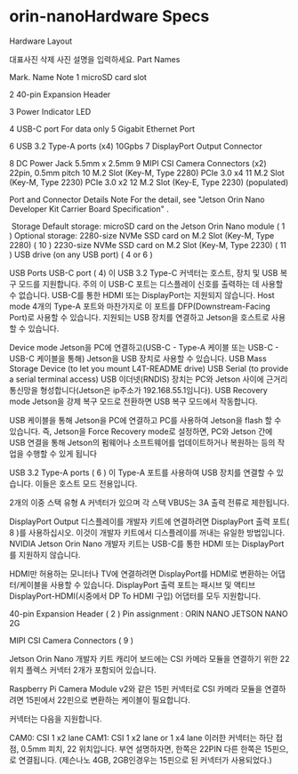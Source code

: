# orin-nanoHardware Specs


Hardware Layout


대표사진 삭제
사진 설명을 입력하세요.
Part Names

Mark.
Name
Note
1
microSD card slot


2
40-pin Expansion Header


3
Power Indicator LED


4
USB-C port
For data only
5
Gigabit Ethernet Port


6
USB 3.2 Type-A ports (x4)
10Gpbs
7
DisplayPort Output Connector


8
DC Power Jack
5.5mm x 2.5mm
9
MIPI CSI Camera Connectors (x2)
22pin, 0.5mm pitch
10
M.2 Slot (Key-M, Type 2280)
PCIe 3.0 x4
11
M.2 Slot (Key-M, Type 2230)
PCIe 3.0 x2
12
M.2 Slot (Key-E, Type 2230)
(populated)


Port and Connector Details
Note
For the detail, see "Jetson Orin Nano Developer Kit Carrier Board Specification" .

﻿
Storage
Default storage:
microSD card on the Jetson Orin Nano module ( 1 )
Optional storage:
2280-size NVMe SSD card on M.2 Slot (Key-M, Type 2280) ( 10 )
2230-size NVMe SSD card on M.2 Slot (Key-M, Type 2230) ( 11 )
USB drive (on any USB port) ( 4 or 6 )


USB Ports
USB-C port ( 4)
이 USB 3.2 Type-C 커넥터는 호스트, 장치 및 USB 복구 모드를 지원합니다.
주의
이 USB-C 포트는 디스플레이 신호를 출력하는 데 사용할 수 없습니다. USB-C를 통한 HDMI 또는 DisplayPort는 지원되지 않습니다.
Host mode
4개의 Type-A 포트와 마찬가지로 이 포트를 DFP(Downstream-Facing Port)로 사용할 수 있습니다.
           지원되는 USB 장치를 연결하고 Jetson을 호스트로 사용할 수 있습니다.

Device mode
Jetson을 PC에 연결하고(USB-C - Type-A 케이블 또는 USB-C - USB-C 케이블을 통해) Jetson을 USB 장치로 사용할 수 있습니다.
USB Mass Storage Device (to let you mount L4T-README drive)
USB Serial (to provide a serial terminal access)
USB 이더넷(RNDIS) 장치는 PC와 Jetson 사이에 근거리 통신망을 형성합니다(Jetson은 ip주소가 192.168.55.1임니다).
USB Recovery mode
Jetson을 강제 복구 모드로 전환하면 USB 복구 모드에서 작동합니다.

USB 케이블을 통해 Jetson을 PC에 연결하고 PC를 사용하여 Jetson을 flash 할 수 있습니다.
  즉, Jetson을 Force Recovery mode로 설정하면, PC와 Jetson 간에 USB 연결을 통해 Jetson의 
  펌웨어나 소프트웨어를 업데이트하거나 복원하는 등의 작업을 수행할 수 있게  됩니다


USB 3.2 Type-A ports  ( 6 )
이 Type-A 포트를 사용하여 USB 장치를 연결할 수 있습니다. 이들은 호스트 모드 전용입니다.

2개의 이중 스택 유형 A 커넥터가 있으며 각 스택 VBUS는 3A 출력 전류로 제한됩니다.

DisplayPort Output
디스플레이를 개발자 키트에 연결하려면 DisplayPort 출력 포트( 8 )를 사용하십시오. 이것이 개발자 키트에서 디스플레이를 꺼내는 유일한 방법입니다. NVIDIA Jetson Orin Nano 개발자 키트는 USB-C를 통한 HDMI 또는 DisplayPort를 지원하지 않습니다.

HDMI만 허용하는 모니터나 TV에 연결하려면 DisplayPort를 HDMI로 변환하는 어댑터/케이블을 사용할 수 있습니다.
DisplayPort 출력 포트는 패시브 및 액티브 DisplayPort-HDMI(시중에서 DP To HDMI 구입) 어댑터를 모두 지원합니다.

40-pin Expansion Header ( 2 )
Pin assignment :
ORIN NANO
JETSON NANO 2G
 

MIPI CSI Camera Connectors ( 9 )

Jetson Orin Nano 개발자 키트 캐리어 보드에는 CSI 카메라 모듈을 연결하기 위한 22위치 플렉스 커넥터 2개가 포함되어 있습니다.

Raspberry Pi Camera Module v2와 같은 15핀 커넥터로 CSI 카메라 모듈을 연결하려면 15핀에서 22핀으로 변환하는 케이블이 필요합니다.





커넥터는 다음을 지원합니다.

CAM0: CSI 1 x2 lane
CAM1: CSI 1 x2 lane or 1 x4 lane 
이러한 커넥터는 하단 접점, 0.5mm 피치, 22 위치입니다.
부연 설명하자면, 한쪽은 22PIN 다른 한쪽은 15핀으,로 연결됩니다.
 (제슨나노 4GB, 2GB인경우는 15핀으로 된 커넥터가 사용되었다.)


